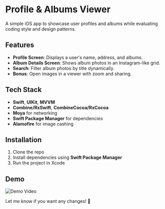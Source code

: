 # Profile & Albums Viewer  

A simple iOS app to showcase user profiles and albums while evaluating coding style and design patterns.  

## Features  
- **Profile Screen**: Displays a user's name, address, and albums.  
- **Album Details Screen**: Shows album photos in an Instagram-like grid.  
- **Search**: Filter album photos by title dynamically.  
- **Bonus**: Open images in a viewer with zoom and sharing.  

## Tech Stack  
- **Swift**, **UIKit**, **MVVM**  
- **Combine/RxSwift**, **CombineCocoa/RxCocoa**  
- **Moya** for networking  
- **Swift Package Manager** for dependencies
- **Alamofire** for image cashing  

## Installation  
1. Clone the repo  
2. Install dependencies using **Swift Package Manager**  
3. Run the project in Xcode  

## Demo  
![Demo Video](https://github.com/user-attachments/assets/5a2180b0-4c50-4cd2-8c5d-ceafa498c877)  

Let me know if you want any changes! 🚀  
